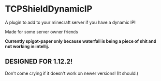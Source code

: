 # TCPShieldDynamicIP
A plugin to add to your minecraft server if you have a dynamic IP!

Made for some server owner friends

**Currently spigot-paper only because waterfall is being a piece of shit and not working in intellij.**

## DESIGNED FOR 1.12.2!
Don't come crying if it doesn't work on newer versions! (It should.)
